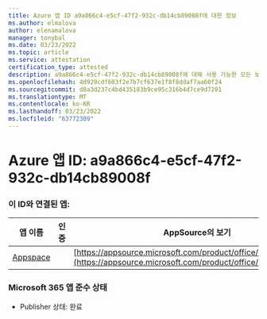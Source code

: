 ```yaml
---
title: Azure 앱 ID a9a866c4-e5cf-47f2-932c-db14cb89008f에 대한 정보
ms.author: elmalova
author: elenamalova
manager: tonybal
ms.date: 03/23/2022
ms.topic: article
ms.service: attestation
certification_type: attested
description: a9a866c4-e5cf-47f2-932c-db14cb89008f에 대해 사용 가능한 모든 보안 및 규정 준수 정보입니다.
ms.openlocfilehash: 4d929cdf603f2e7b7cf637e1f8f8ddaf7aa60f24
ms.sourcegitcommit: d8a3d237c4bd435183b9ce95c316b4d7ce9d7201
ms.translationtype: MT
ms.contentlocale: ko-KR
ms.lasthandoff: 03/23/2022
ms.locfileid: "63772309"
---
```

# <a name="azure-app-id-a9a866c4-e5cf-47f2-932c-db14cb89008f"></a>Azure 앱 ID: a9a866c4-e5cf-47f2-932c-db14cb89008f


### <a name="apps-associated-with-this-id"></a>이 ID와 연결된 앱:
| **앱 이름** | **인증** | **AppSource의 보기** |
|--------------|---------------|-----------------------|
| [Appspace](../forward/WA200001738.md) |  | [https://appsource.microsoft.com/product/office/WA200001738](https://appsource.microsoft.com/product/office/WA200001738) |

### <a name="microsoft-365-app-compliance-status"></a>Microsoft 365 앱 준수 상태
- Publisher 상태: 완료
